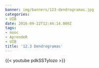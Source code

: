 ```yaml
---
banner: img/banners/123-dendrogramas.jpg
categories:
- UIB
date: 2016-09-22T12:44:14.000Z
tags:
- mooc
- AprendeR
- UIB
title: '12.3 Dendrogramas'
---
```




{{< youtube pdkSSTylozo >}}
